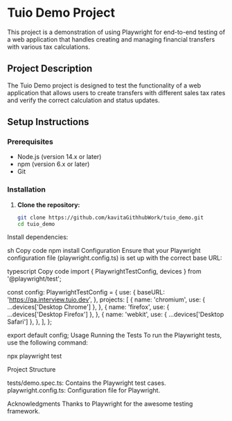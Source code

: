 # Tuio Demo Project

This project is a demonstration of using Playwright for end-to-end testing of a web application that handles creating and managing financial transfers with various tax calculations.

## Project Description

The Tuio Demo project is designed to test the functionality of a web application that allows users to create transfers with different sales tax rates and verify the correct calculation and status updates.

## Setup Instructions

### Prerequisites

- Node.js (version 14.x or later)
- npm (version 6.x or later)
- Git

### Installation

1. **Clone the repository:**

   ```sh
   git clone https://github.com/kavitaGithhubWork/tuio_demo.git
   cd tuio_demo
Install dependencies:

sh
Copy code
npm install
Configuration
Ensure that your Playwright configuration file (playwright.config.ts) is set up with the correct base URL:

typescript
Copy code
import { PlaywrightTestConfig, devices } from '@playwright/test';

const config: PlaywrightTestConfig = {
  use: {
    baseURL: 'https://qa.interview.tuio.dev',
  },
  projects: [
    {
      name: 'chromium',
      use: { ...devices['Desktop Chrome'] },
    },
    {
      name: 'firefox',
      use: { ...devices['Desktop Firefox'] },
    },
    {
      name: 'webkit',
      use: { ...devices['Desktop Safari'] },
    },
  ],
};

export default config;
Usage
Running the Tests
To run the Playwright tests, use the following command:

npx playwright test


Project Structure

tests/demo.spec.ts: Contains the Playwright test cases.
playwright.config.ts: Configuration file for Playwright.


Acknowledgments
Thanks to Playwright for the awesome testing framework.
